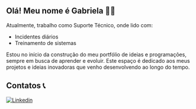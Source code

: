 ## Olá! Meu nome é Gabriela 👩‍💻 

Atualmente, trabalho como Suporte Técnico, onde lido com:

- Incidentes diários
- Treinamento de sistemas

Estou no início da construção do meu portfólio de ideias e programações, sempre em busca de aprender e evoluir. Este espaço é dedicado aos meus projetos e ideias inovadoras que venho desenvolvendo ao longo do tempo.



## Contatos 📞

[![Linkedin](https://img.shields.io/badge/LinkedIn-0077B5?style=for-the-badge&logo=linkedin&logoColor=white)](https://www.linkedin.com/in/gabriela-lopes-bb0574190/)
